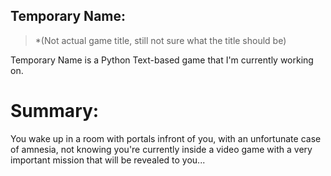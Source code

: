 ## Temporary Name:
> *(Not actual game title, still not sure what the title should be)

Temporary Name is a Python Text-based game that I'm currently working on.

# Summary:
You wake up in a room with portals infront of you, with an unfortunate case of amnesia,
not knowing you're currently inside a video game with a very important mission that 
will be revealed to you...
